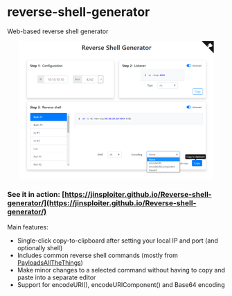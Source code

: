 # reverse-shell-generator
Web-based reverse shell generator

<div align="center">
    <a href="https://weibell.github.io/reverse-shell-generator/">
        <img src="docs/screenshot.png?raw=true" width="450" alt="Screenshot" />
    </a>
</div>

### See it in action: [https://jinsploiter.github.io/Reverse-shell-generator/](https://jinsploiter.github.io/Reverse-shell-generator/)


Main features:

* Single-click copy-to-clipboard after setting your local IP and port (and optionally shell)
* Includes common reverse shell commands (mostly from [PayloadsAllTheThings](https://github.com/swisskyrepo/PayloadsAllTheThings/blob/master/Methodology%20and%20Resources/Reverse%20Shell%20Cheatsheet.md))
* Make minor changes to a selected command without having to copy and paste into a separate editor
* Support for encodeURI(), encodeURIComponent() and Base64 encoding
